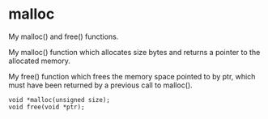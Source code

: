# malloc

My malloc() and free() functions.

My malloc() function which allocates size bytes and returns a pointer to the allocated memory.

My free() function which frees the memory space pointed to by ptr, which must have been returned by a previous call to malloc().

    void *malloc(unsigned size);
    void free(void *ptr);
